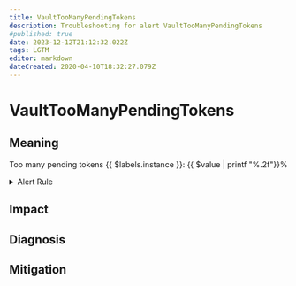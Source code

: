```yaml
---
title: VaultTooManyPendingTokens
description: Troubleshooting for alert VaultTooManyPendingTokens
#published: true
date: 2023-12-12T21:12:32.022Z
tags: LGTM
editor: markdown
dateCreated: 2020-04-10T18:32:27.079Z
---
```


# VaultTooManyPendingTokens

## Meaning
[//]: # "Short paragraph that explains what the alert means"
Too many pending tokens {{ $labels.instance }}: {{ $value | printf "%.2f"}}%

<details>
  <summary>Alert Rule</summary>

  ```yaml
alert: VaultTooManyPendingTokens
expr: avg(vault_token_create_count - vault_token_store_count) > 0
for: 5m
labels:
    severity: warning
annotations:
    summary: Vault too many pending tokens (instance {{ $labels.instance }})
    description: |-
        Too many pending tokens {{ $labels.instance }}: {{ $value | printf "%.2f"}}%
          VALUE = {{ $value }}
          LABELS = {{ $labels }}
    runbook: https://github.com/srerun/prometheus-alerts/content/runbooks/VaultTooManyPendingTokens

  ```
</details>


## Impact
[//]: # "What could / will happen if the alert is not addressed"



## Diagnosis
[//]: # "Steps to take to identify the cause of the problem"



## Mitigation
[//]: # "The steps necessary to resolve the alert"
